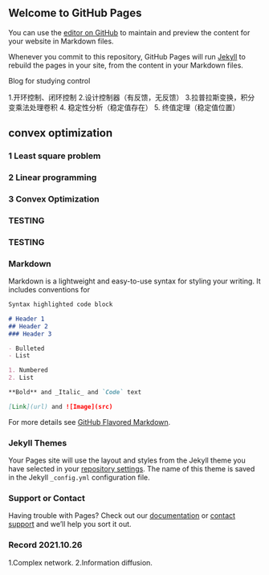 ## Welcome to GitHub Pages

You can use the [editor on GitHub](https://github.com/RadishBeefSoup/radishbeefsoup.github.io/edit/main/index.md) to maintain and preview the content for your website in Markdown files.

Whenever you commit to this repository, GitHub Pages will run [Jekyll](https://jekyllrb.com/) to rebuild the pages in your site, from the content in your Markdown files.

Blog for studying control 

1.开环控制、闭环控制
2.设计控制器（有反馈，无反馈）
3.拉普拉斯变换，积分变乘法处理卷积
4. 稳定性分析（稳定值存在）
5. 终值定理（稳定值位置）

## convex optimization

### 1 Least square problem
### 2 Linear programming
### 3 Convex Optimization
### TESTING
### TESTING




### Markdown

Markdown is a lightweight and easy-to-use syntax for styling your writing. It includes conventions for

```markdown
Syntax highlighted code block

# Header 1
## Header 2
### Header 3

- Bulleted
- List

1. Numbered
2. List

**Bold** and _Italic_ and `Code` text

[Link](url) and ![Image](src)
```

For more details see [GitHub Flavored Markdown](https://guides.github.com/features/mastering-markdown/).

### Jekyll Themes

Your Pages site will use the layout and styles from the Jekyll theme you have selected in your [repository settings](https://github.com/RadishBeefSoup/radishbeefsoup.github.io/settings/pages). The name of this theme is saved in the Jekyll `_config.yml` configuration file.

### Support or Contact

Having trouble with Pages? Check out our [documentation](https://docs.github.com/categories/github-pages-basics/) or [contact support](https://support.github.com/contact) and we’ll help you sort it out.

### Record 2021.10.26
1.Complex network.
2.Information diffusion.
